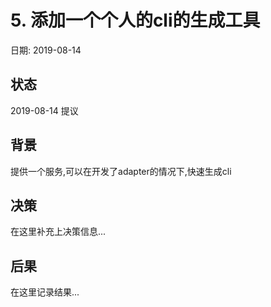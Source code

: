 # 5. 添加一个个人的cli的生成工具

日期: 2019-08-14

## 状态

2019-08-14 提议

## 背景

提供一个服务,可以在开发了adapter的情况下,快速生成cli

## 决策

在这里补充上决策信息...

## 后果

在这里记录结果...
